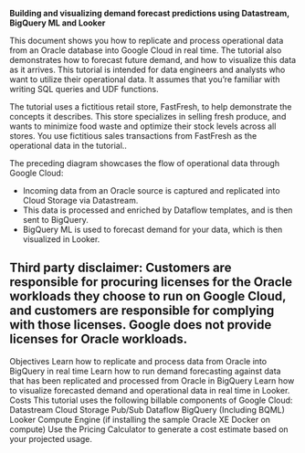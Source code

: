 <b>Building and visualizing demand forecast predictions using Datastream, BigQuery ML and Looker</b>

This document shows you how to  replicate and process operational data from an Oracle database into Google Cloud in real time. The tutorial also demonstrates how to forecast future demand, and how to visualize this data as it arrives. 
This tutorial is intended for data engineers and analysts who want to utilize their operational data. It assumes that you’re familiar with writing SQL queries and UDF functions.

The tutorial uses a fictitious retail store, FastFresh, to help demonstrate the concepts it describes. This store specializes in selling fresh produce, and wants to minimize food waste and optimize their stock levels across all stores.  You use fictitious sales transactions from FastFresh as the operational data in the tutorial..



The preceding diagram showcases the flow of operational data through Google Cloud:
- Incoming data from an Oracle source is captured and replicated into Cloud Storage via Datastream. 
- This data is processed and enriched by Dataflow templates, and is then sent to BigQuery.
- BigQuery ML is used to forecast demand for your data, which is then visualized in Looker.

Third party disclaimer:  Customers are responsible for procuring licenses for the Oracle workloads they choose to run on Google Cloud, and customers are responsible for complying with those licenses. Google does not provide licenses for Oracle workloads.
------
Objectives 
Learn how to replicate and process data from Oracle into BigQuery in real time
Learn how to run demand forecasting against  data that has been replicated and processed from Oracle in BigQuery
Learn how to visualize forecasted demand and operational data in real time in Looker.
Costs
This tutorial uses the following billable components of Google Cloud:
Datastream
Cloud Storage
Pub/Sub
Dataflow 
BigQuery (Including BQML)
Looker
Compute Engine (if installing the sample Oracle XE Docker on compute)
Use the Pricing Calculator to generate a cost estimate based on your projected usage.
